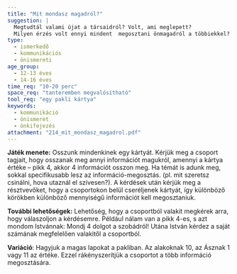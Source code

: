 ```yaml
---
title: "Mit mondasz magadról?"
suggestion: | 
  Megtudtál valami újat a társaidról? Volt, ami meglepett?
  Milyen érzés volt ennyi mindent  megosztani önmagadról a többiekkel?
type:
  - ismerkedő
  - kommunikációs
  - önismereti
age_group:
  - 12-13 éves
  - 14-16 éves
time_req: "10-20 perc"
space_req: "tanteremben megvalósítható"
tool_req: "egy pakli kártya"
keywords: 
  - kommunikáció
  - önismeret
  - önkifejezés
attachment: "214_mit_mondasz_magadrol.pdf"
---
```


**Játék menete:** Osszunk mindenkinek egy kártyát. Kérjük meg a csoport tagjait, hogy osszanak meg annyi információt magukról, amennyi a kártya értéke – pikk 4, akkor 4 információt osszon meg. Ha témát is adunk meg, sokkal specifikusabb lesz az információ-megosztás. (pl. mit szeretsz csinálni, hova utaznál el szívesen?). A kérdések után kérjük meg a résztvevőket, hogy a csoportokon belül cseréljenek kártyát, így különböző körökben különböző mennyiségű információt kell megosztaniuk.

**További lehetőségek:** Lehetőség, hogy a csoportból valakit megkérek arra, hogy válaszoljon a kérdésemre. Például nálam van a pikk 4-es, s azt mondom Istvánnak: Mondj 4 dolgot a szobádról! Utána István kérdez a saját számának megfelelően valakitől a csoportból.

**Variáció**: Hagyjuk a magas lapokat a pakliban. Az alakoknak 10, az Ásznak 1 vagy 11 az értéke. Ezzel rákényszerítjük a csoportot a több információ megosztására.
  
  
